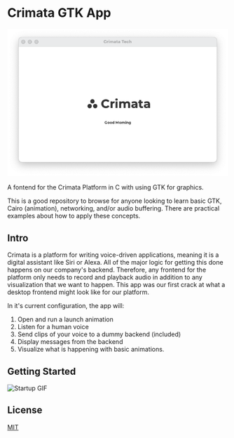 # Crimata GTK App

![Crimata](/resources/homepage.png?raw=true "Crimata")

A fontend for the Crimata Platform in C with using GTK for graphics.

This is a good repository to browse for anyone looking to learn basic GTK, Cairo (animation), networking, and/or audio buffering. There are practical examples about how to apply these concepts.

## Intro
Crimata is a platform for writing voice-driven applications, meaning it is a digital assistant like Siri or Alexa. All of the major logic for getting this done happens on our company's backend. Therefore, any frontend for the platform only needs to record and playback audio in addition to any visualization that we want to happen. This app was our first crack at what a desktop frontend might look like for our platform.

In it's current configuration, the app will:
  1. Open and run a launch animation
  2. Listen for a human voice
  3. Send clips of your voice to a dummy backend (included)
  4. Display messages from the backend
  5. Visualize what is happening with basic animations.
  
## Getting Started
![Startup GIF](/resources/startup.gif?raw=true "Startup GIF")



## License
[MIT](https://choosealicense.com/licenses/mit/)

